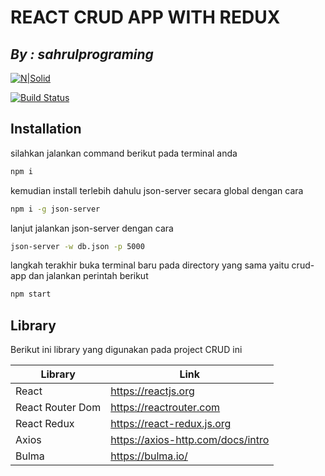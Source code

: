 # REACT CRUD APP WITH REDUX

## _By : sahrulprograming_

[![N|Solid](https://cldup.com/dTxpPi9lDf.thumb.png)](https://nodesource.com/products/nsolid)

[![Build Status](https://travis-ci.org/joemccann/dillinger.svg?branch=master)](https://travis-ci.org/joemccann/dillinger)

## Installation

silahkan jalankan command berikut pada terminal anda

```sh
npm i
```

kemudian install terlebih dahulu json-server secara global dengan cara

```sh
npm i -g json-server
```

lanjut jalankan json-server dengan cara

```sh
json-server -w db.json -p 5000
```

langkah terakhir buka terminal baru pada directory yang sama yaitu crud-app dan jalankan perintah berikut

```sh
npm start
```

## Library

Berikut ini library yang digunakan pada project CRUD ini

| Library          | Link                              |
| ---------------- | --------------------------------- |
| React            | https://reactjs.org               |
| React Router Dom | https://reactrouter.com           |
| React Redux      | https://react-redux.js.org        |
| Axios            | https://axios-http.com/docs/intro |
| Bulma            | https://bulma.io/                 |
